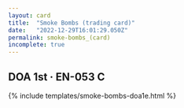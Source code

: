 ```yaml
---
layout: card
title:  "Smoke Bombs (trading card)"
date:   "2022-12-29T16:01:29.050Z"
permalink: smoke-bombs_(card)
incomplete: true
---
```


## DOA 1st &middot; EN-053 C

{% include templates/smoke-bombs-doa1e.html %}
